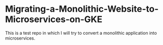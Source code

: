 # Migrating-a-Monolithic-Website-to-Microservices-on-GKE
This is a test repo in which I will try to convert a monolithic application into microservices.

